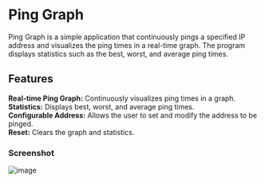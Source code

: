# Ping Graph
Ping Graph is a simple application that continuously pings a specified IP address and visualizes the ping times in a real-time graph. The program displays statistics such as the best, worst, and average ping times.

## Features
**Real-time Ping Graph:** Continuously visualizes ping times in a graph.  
**Statistics:** Displays best, worst, and average ping times.  
**Configurable Address:** Allows the user to set and modify the address to be pinged.  
**Reset:** Clears the graph and statistics.

### Screenshot
![image](https://github.com/user-attachments/assets/6f86d1d8-fe26-4946-b1f2-51530ef4c300)
